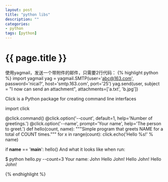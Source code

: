 ```yaml
---
layout: post
title: "python libs"
description: ""
categories: 
- python
tags: [python]
---
```

{{ page.title }}
================
使用yagmail，发送一个带附件的邮件，只需要2行代码：
{% highlight python %}
import yagmail
yag = yagmail.SMTP(user='abc@163.com', password='nicai?', host='smtp.163.com', port='25')
yag.send(user, subject = "I now can send an attachment", attachments=['a.txt', 'b.jpg'])

Click is a Python package for creating command line interfaces

import click

@click.command()
@click.option('--count', default=1, help='Number of greetings.')
@click.option('--name', prompt='Your name',
              help='The person to greet.')
def hello(count, name):
    """Simple program that greets NAME for a total of COUNT times."""
    for x in range(count):
        click.echo('Hello %s!' % name)

if __name__ == '__main__':
    hello()
And what it looks like when run:

$ python hello.py --count=3
Your name: John
Hello John!
Hello John!
Hello John!

{% endhighlight %}
